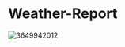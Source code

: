 # Weather-Report

![3649942012](https://user-images.githubusercontent.com/108548750/185069623-e1f099e9-b89e-4570-bbd7-3d51806f1195.jpg)
